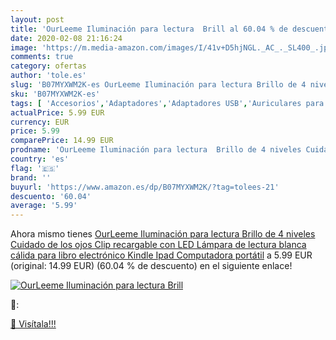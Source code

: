```yaml
---
layout: post
title: 'OurLeeme Iluminación para lectura  Brill al 60.04 % de descuento'
date: 2020-02-08 21:16:24
image: 'https://m.media-amazon.com/images/I/41v+D5hjNGL._AC_._SL400_.jpg'
comments: true
category: ofertas
author: 'tole.es'
slug: 'B07MYXWM2K-es OurLeeme Iluminación para lectura Brillo de 4 niveles...'
sku: 'B07MYXWM2K-es'
tags: [ 'Accesorios','Adaptadores','Adaptadores USB','Auriculares para equipo de audio','Auriculares y accesorios','Electrónica','Informática','ipad', ]
actualPrice: 5.99 EUR
currency: EUR
price: 5.99
comparePrice: 14.99 EUR
prodname: 'OurLeeme Iluminación para lectura  Brillo de 4 niveles Cuidado de los ojos Clip recargable con LED  Lámpara de lectura blanca cálida para libro electrónico  Kindle  Ipad  Computadora portátil'
country: 'es'
flag: '🇪🇸'
brand: ''
buyurl: 'https://www.amazon.es/dp/B07MYXWM2K/?tag=tolees-21'
descuento: '60.04'
average: '5.99'
---
```


Ahora mismo tienes [OurLeeme Iluminación para lectura  Brillo de 4 niveles Cuidado de los ojos Clip recargable con LED  Lámpara de lectura blanca cálida para libro electrónico  Kindle  Ipad  Computadora portátil](https://www.amazon.es/dp/B07MYXWM2K/?tag=tolees-21) a 5.99 EUR (original: 14.99 EUR) (60.04 %  de descuento) en el siguiente enlace!

[![OurLeeme Iluminación para lectura  Brill](https://m.media-amazon.com/images/I/41v+D5hjNGL._AC_._SL400_.jpg)](https://www.amazon.es/dp/B07MYXWM2K/?tag=tolees-21)

🔎:


[🛒 Visítala!!!](https://www.amazon.es/dp/B07MYXWM2K/?tag=tolees-21)
